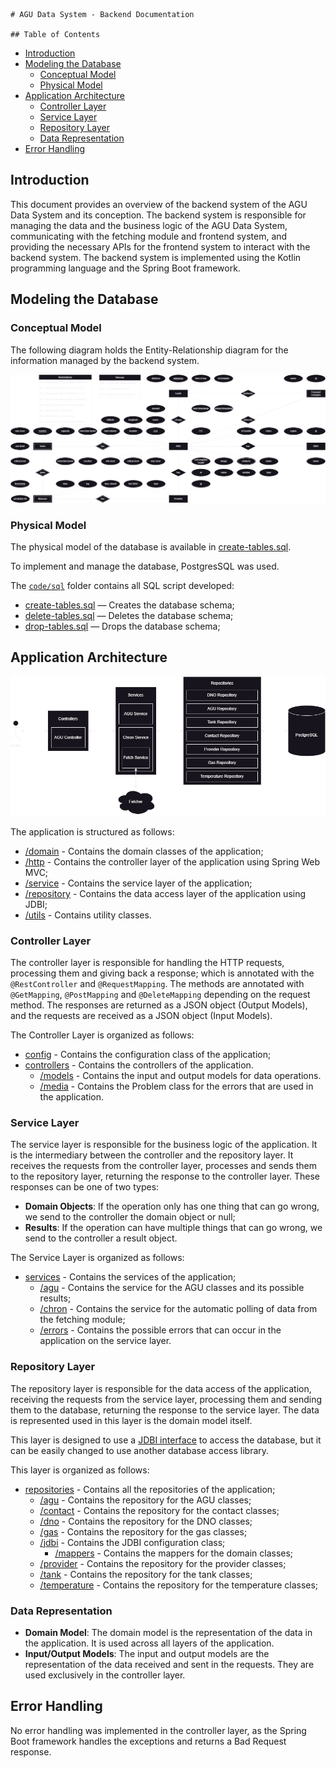     # AGU Data System - Backend Documentation
    
    ## Table of Contents

- [Introduction](#introduction)
- [Modeling the Database](#modeling-the-database)
    - [Conceptual Model](#conceptual-model)
    - [Physical Model](#physical-model)
- [Application Architecture](#application-architecture)
    - [Controller Layer](#controller-layer)
    - [Service Layer](#service-layer)
    - [Repository Layer](#repository-layer)
    - [Data Representation](#data-representation)
- [Error Handling](#error-handling)

## Introduction

This document provides an overview of the backend system of the AGU Data System and its conception.
The backend system is responsible for managing the data and the business logic of the AGU Data System,
communicating with the fetching module and frontend system,
and providing the necessary APIs for the frontend system to interact with the backend system.
The backend system is implemented using the Kotlin programming language and the Spring Boot framework.

## Modeling the Database

### Conceptual Model

The following diagram holds the Entity-Relationship diagram for the information managed by the backend system.

![ER Diagram](../../docs/img/system-ea-progress.png)

### Physical Model

The physical model of the database is available in [create-tables.sql](../sql/create-tables.sql).

To implement and manage the database, PostgresSQL was used.

The [`code/sql`](../sql) folder contains all SQL script developed:

- [create-tables.sql](../sql/create-tables.sql) — Creates the database schema;
- [delete-tables.sql](../sql/delete-tables.sql) — Deletes the database schema;
- [drop-tables.sql](../sql/drop-tables.sql) — Drops the database schema;

## Application Architecture

![Application Architecture](../../docs/img/system-back-end-system-architecture.png)

The application is structured as follows:

- [/domain](src/main/kotlin/aguDataSystem/server/domain) - Contains the domain classes of the application;
- [/http](src/main/kotlin/aguDataSystem/server/http) - Contains the controller layer of the application using Spring Web MVC;
- [/service](src/main/kotlin/aguDataSystem/server/service) - Contains the service layer of the application;
- [/repository](src/main/kotlin/aguDataSystem/server/repository) - Contains the data access layer of the application using JDBI;
- [/utils](src/main/kotlin/aguDataSystem/utils) - Contains utility classes.

### Controller Layer

The controller layer is responsible for handling the HTTP requests, processing them and giving back a response; which is
annotated with the `@RestController` and `@RequestMapping`.
The methods are annotated with `@GetMapping`, `@PostMapping` and `@DeleteMapping` depending on the request method.
The responses are returned as a JSON object (Output Models),
and the requests are received as a JSON object (Input Models).

The Controller Layer is organized as follows:

- [config](src/main/kotlin/aguDataSystem/server/http/config) - Contains the configuration class of the application;
- [controllers](src/main/kotlin/aguDataSystem/server/http/controllers) - Contains the controllers of the application.
    - [/models](src/main/kotlin/aguDataSystem/server/http/controllers/models) - Contains the input and output models for
        data operations.
    - [/media](src/main/kotlin/aguDataSystem/server/http/controllers/media) - Contains the Problem class for the errors that are used in the application.

### Service Layer

The service layer is responsible for the business logic of the application.
It is the intermediary between the controller and the repository layer.
It receives the requests from the controller layer, processes and sends them to the repository layer,
returning the response to the controller layer.
These responses can be one of two types:

- **Domain Objects**: If the operation only has one thing that can go wrong, we send to the controller the domain object
  or null;
- **Results**: If the operation can have multiple things that can go wrong, we send to the controller a result object.

The Service Layer is organized as follows:

- [services](src/main/kotlin/aguDataSystem/server/service) - Contains the services of the application;
    - [/agu](src/main/kotlin/aguDataSystem/server/service/agu) - Contains the service for the AGU classes and its possible results;
    - [/chron](src/main/kotlin/aguDataSystem/server/service/chron) - Contains the service for the automatic polling of data from the fetching module;
    - [/errors](src/main/kotlin/aguDataSystem/server/service/errors) - Contains the possible errors that can occur in the application on the service layer.

### Repository Layer

The repository layer is responsible for the data access of the application,
receiving the requests from the service layer,
processing them and sending them to the database, returning the response to the service layer.
The data is represented used in this layer is the domain model itself.

This layer is designed to use a [JDBI interface](https://jdbi.org/) to access the database,
but it can be easily changed to use another database access library.

This layer is organized as follows:

- [repositories](src/main/kotlin/aguDataSystem/server/repository) - Contains all the repositories of the application;
    - [/agu](src/main/kotlin/aguDataSystem/server/repository/agu) - Contains the repository for the AGU classes;
    - [/contact](src/main/kotlin/aguDataSystem/server/repository/contact) - Contains the repository for the contact classes;
    - [/dno](src/main/kotlin/aguDataSystem/server/repository/dno) - Contains the repository for the DNO classes;
    - [/gas](src/main/kotlin/aguDataSystem/server/repository/gas) - Contains the repository for the gas classes;
    - [/jdbi](src/main/kotlin/aguDataSystem/server/repository/jdbi) - Contains the JDBI configuration class;
        - [/mappers](src/main/kotlin/aguDataSystem/server/repository/jdbi/mappers) - Contains the mappers for the domain classes;
    - [/provider](src/main/kotlin/aguDataSystem/server/repository/provider) - Contains the repository for the provider classes;
    - [/tank](src/main/kotlin/aguDataSystem/server/repository/tank) - Contains the repository for the tank classes;
    - [/temperature](src/main/kotlin/aguDataSystem/server/repository/temperature) - Contains the repository for the temperature classes;

### Data Representation

- **Domain Model**: The domain model is the representation of the data in the application.
  It is used across all layers of the application.
- **Input/Output Models**: The input and output models are the representation of the data received and sent in the
  requests.
  They are used exclusively in the controller layer.

## Error Handling

No error handling was implemented in the controller layer,
as the Spring Boot framework handles the exceptions and returns a Bad Request response.

